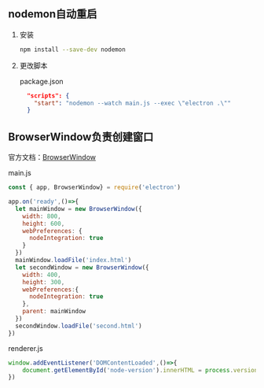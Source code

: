 ## nodemon自动重启

1. 安装

   ```bash
   npm install --save-dev nodemon
   ```

2. 更改脚本

   package.json

   ```json
     "scripts": {
       "start": "nodemon --watch main.js --exec \"electron .\""
     }
   ```

## BrowserWindow负责创建窗口

官方文档：[BrowserWindow](http://www.electronjs.org/docs/api/browser-window#browserwindow)

main.js

```js
const { app, BrowserWindow} = require('electron')

app.on('ready',()=>{
  let mainWindow = new BrowserWindow({
    width: 800,
    height: 600,
    webPreferences: {
      nodeIntegration: true
    }
  })
  mainWindow.loadFile('index.html')
  let secondWindow = new BrowserWindow({
    width: 400,
    height: 300,
    webPreferences:{
      nodeIntegration: true
    },
    parent: mainWindow
  })
  secondWindow.loadFile('second.html')
})
```

renderer.js

```js
window.addEventListener('DOMContentLoaded',()=>{
    document.getElementById('node-version').innerHTML = process.versions.node
})
```